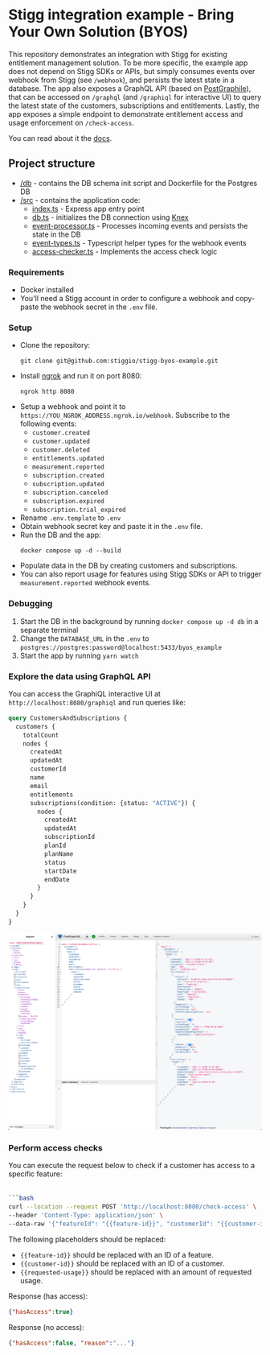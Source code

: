# Stigg integration example - Bring Your Own Solution (BYOS)

This repository demonstrates an integration with Stigg for existing entitlement management solution.
To be more specific, the example app does not depend on Stigg SDKs or APIs, but simply consumes events over webhook from Stigg (see `/webhook`), and persists the latest state in a database.
The app also exposes a GraphQL API (based on [PostGraphile](https://www.graphile.org/postgraphile)), that can be accessed on `/graphql` (and `/graphiql` for interactive UI) to query the latest state of the customers, subscriptions and entitlements.
Lastly, the app exposes a simple endpoint to demonstrate entitlement access and usage enforcement on `/check-access`.

You can read about it the [docs](https://docs.stigg.io/docs/byos).

## Project structure

* [/db](./db) - contains the DB schema init script and Dockerfile for the Postgres DB
* [/src](./src) - contains the application code:
  * [index.ts](./src/index.ts) - Express app entry point
  * [db.ts](./src/db.ts) - initializes the DB connection using [Knex](http://knexjs.org/)
  * [event-processor.ts](./src/event-processor.ts) - Processes incoming events and persists the state in the DB 
  * [event-types.ts](./src/event-types.ts) - Typescript helper types for the webhook events 
  * [access-checker.ts](./src/access-checker.ts) - Implements the access check logic


### Requirements

* Docker installed
* You'll need a Stigg account in order to configure a webhook and copy-paste the webhook secret in the `.env` file.

### Setup

* Clone the repository:
  ```
  git clone git@github.com:stiggio/stigg-byos-example.git
  ```
* Install [ngrok](https://ngrok.com/) and run it on port 8080:
  ```
  ngrok http 8080
  ```
* Setup a webhook and point it to `https://YOU_NGROK_ADDRESS.ngrok.io/webhook`. Subscribe to the following events:
  * `customer.created`
  * `customer.updated`
  * `customer.deleted`
  * `entitlements.updated`
  * `measurement.reported`
  * `subscription.created`
  * `subscription.updated`
  * `subscription.canceled`
  * `subscription.expired`
  * `subscription.trial_expired`
* Rename `.env.template` to `.env` 
* Obtain webhook secret key and paste it in the `.env` file.
* Run the DB and the app:
  ```
  docker compose up -d --build
  ```
* Populate data in the DB by creating customers and subscriptions. 
* You can also report usage for features using Stigg SDKs or API to trigger `measurement.reported` webhook events.

### Debugging

1. Start the DB in the background by running `docker compose up -d db` in a separate terminal
2. Change the `DATABASE_URL` in the `.env` to `postgres://postgres:password@localhost:5433/byos_example`
3. Start the app by running `yarn watch`


### Explore the data using GraphQL API

You can access the GraphiQL interactive UI at `http://localhost:8080/graphiql` and run queries like:

```graphql
query CustomersAndSubscriptions {
  customers {
    totalCount
    nodes {
      createdAt
      updatedAt
      customerId
      name
      email
      entitlements
      subscriptions(condition: {status: "ACTIVE"}) {
        nodes {
          createdAt
          updatedAt
          subscriptionId
          planId
          planName
          status
          startDate
          endDate
        }
      }
    }
  }
}
```

![GraphiQL](docs/images/graphiql.png)

### Perform access checks

You can execute the request below to check if a customer has access to a specific feature:

```bash

```bash
curl --location --request POST 'http://localhost:8080/check-access' \
--header 'Content-Type: application/json' \
--data-raw '{"featureId": "{{feature-id}}", "customerId": "{{customer-id}}", "requestedUsage": {{requested-usage}}}'
```

The following placeholders should be replaced:
* `{{feature-id}}` should be replaced with an ID of a feature.
* `{{customer-id}}` should be replaced with an ID of a customer.
* `{{requested-usage}}` should be replaced with an amount of requested usage.

Response (has access):
```json
{"hasAccess":true}
```

Response (no access):
```json
{"hasAccess":false, "reason":"..."}
```
```
